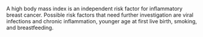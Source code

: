 A high body mass index is an independent risk factor for inflammatory breast cancer. Possible risk factors that need further investigation are viral infections and chronic inflammation, younger age at first live birth, smoking, and breastfeeding.